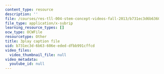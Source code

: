 ```yaml
---
content_type: resource
description: ''
file: /courses/res-tll-004-stem-concept-videos-fall-2013/b731ec3d6b63606eededdfbb991cffcd_jwfeVqhqEB8.srt
file_type: application/x-subrip
learning_resource_types: []
ocw_type: OCWFile
resourcetype: Other
title: 3play caption file
uid: b731ec3d-6b63-606e-eded-dfbb991cffcd
video_files:
  video_thumbnail_file: null
video_metadata:
  youtube_id: null
---
```

